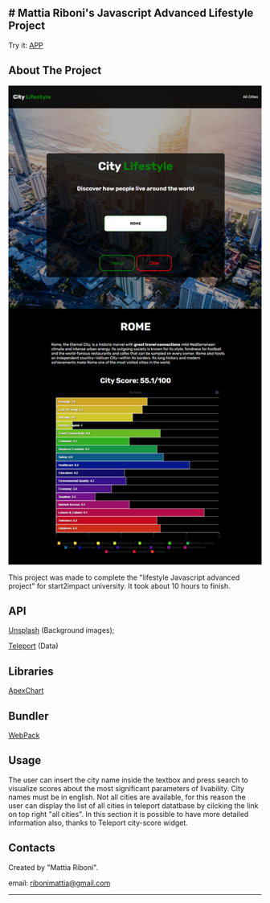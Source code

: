 \# Mattia Riboni's Javascript Advanced Lifestyle Project
---
Try it:
[APP](https://legendary-rolypoly-5f02ea.netlify.app/)

  

About The Project
---

  

  

  


![screenshot](/assets/imgs/city-lifestyle-1.png)




This project was made to complete the "lifestyle Javascript advanced project" for start2impact university. It took about 10 hours to finish.

API
---
[Unsplash](https://unsplash.com/) (Background images);



[Teleport](teleport.org) (Data)

Libraries
---

[ApexChart](https://apexcharts.com/)

Bundler
---

[WebPack](https://webpack.js.org/)


Usage
---

  

The user can insert the city name inside the textbox and press search to visualize scores about the most significant parameters of livability. City names must be in english. Not all cities are available, for this reason the user can display the list of all cities in teleport datatbase by cilcking the link on top right "all cities". In this section it is possible to have more detailed information also, thanks to Teleport city-score widget.

  

Contacts
---

  

Created by "Mattia Riboni".

  

email: [ribonimattia@gmail.com](mailto:ribonimattia@gmail.com)



---

  

  

  



